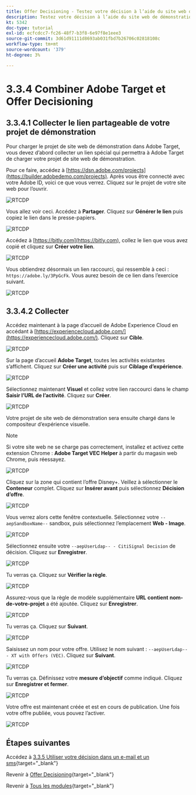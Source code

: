 ```yaml
---
title: Offer Decisioning - Testez votre décision à l’aide du site web de démonstration
description: Testez votre décision à l’aide du site web de démonstration
kt: 5342
doc-type: tutorial
exl-id: ecfcdcc7-fc26-48f7-b3f8-6e97f8e1eee3
source-git-commit: 3d61d91111d8693ab031fbd7b26706c02818108c
workflow-type: tm+mt
source-wordcount: '379'
ht-degree: 3%

---
```


# 3.3.4 Combiner Adobe Target et Offer Decisioning

## 3.3.4.1 Collecter le lien partageable de votre projet de démonstration

Pour charger le projet de site web de démonstration dans Adobe Target, vous devez d’abord collecter un lien spécial qui permettra à Adobe Target de charger votre projet de site web de démonstration.

Pour ce faire, accédez à [https://dsn.adobe.com/projects](https://builder.adobedemo.com/projects). Après vous être connecté avec votre Adobe ID, voici ce que vous verrez. Cliquez sur le projet de votre site web pour l’ouvrir.

![ RTCDP ](./images/builder1.png)

Vous allez voir ceci. Accédez à **Partager**. Cliquez sur **Générer le lien** puis copiez le lien dans le presse-papiers.

![ RTCDP ](./images/builder2.png)

Accédez à [https://bitly.com](https://bitly.com), collez le lien que vous avez copié et cliquez sur **Créer votre lien**.

![ RTCDP ](./images/builder4.png)

Vous obtiendrez désormais un lien raccourci, qui ressemble à ceci : `https://adobe.ly/3PpGcFk`. Vous aurez besoin de ce lien dans l’exercice suivant.

![ RTCDP ](./images/builder5.png)

## 3.3.4.2 Collecter

Accédez maintenant à la page d’accueil de Adobe Experience Cloud en accédant à [https://experiencecloud.adobe.com/](https://experiencecloud.adobe.com/). Cliquez sur **Cible**.

![ RTCDP ](./../../../../modules/delivery-activation/rtcdp-b2c/rtcdpb2c-3/images/excl.png)

Sur la page d’accueil **Adobe Target**, toutes les activités existantes s’affichent. Cliquez sur **Créer une activité** puis sur **Ciblage d’expérience**.

![ RTCDP ](./../../../../modules/delivery-activation/rtcdp-b2c/rtcdpb2c-3/images/exclatov.png)

Sélectionnez maintenant **Visuel** et collez votre lien raccourci dans le champ **Saisir l’URL de l’activité**. Cliquez sur **Créer**.

![ RTCDP ](./images/exclatcrxt1.png)

Votre projet de site web de démonstration sera ensuite chargé dans le compositeur d’expérience visuelle.

>[!NOTE]
>
>Si votre site web ne se charge pas correctement, installez et activez cette extension Chrome : **Adobe Target VEC Helper** à partir du magasin web Chrome, puis réessayez.

![ RTCDP ](./images/vec1.png)

Cliquez sur la zone qui contient l’offre Disney+. Veillez à sélectionner le **Conteneur** complet. Cliquez sur **Insérer avant** puis sélectionnez **Décision d’offre**.

![ RTCDP ](./images/vec3.png)

Vous verrez alors cette fenêtre contextuelle. Sélectionnez votre `--aepSandboxName--` sandbox, puis sélectionnez l’emplacement **Web - Image**.

![ RTCDP ](./images/vec4.png)

Sélectionnez ensuite votre `--aepUserLdap-- - CitiSignal Decision` de décision. Cliquez sur **Enregistrer**.

![ RTCDP ](./images/vec5.png)

Tu verras ça. Cliquez sur **Vérifier la règle**.

![ RTCDP ](./images/vec5a.png)

Assurez-vous que la règle de modèle supplémentaire **URL** **contient** **nom-de-votre-projet** a été ajoutée. Cliquez sur **Enregistrer**.

![ RTCDP ](./images/vec6.png)

Tu verras ça. Cliquez sur **Suivant**.

![ RTCDP ](./images/vec7.png)

Saisissez un nom pour votre offre. Utilisez le nom suivant : `--aepUserLdap-- - XT with Offers (VEC)`. Cliquez sur **Suivant**.

![ RTCDP ](./images/vec8.png)

Tu verras ça. Définissez votre **mesure d’objectif** comme indiqué. Cliquez sur **Enregistrer et fermer**.

![ RTCDP ](./images/vec9.png)

Votre offre est maintenant créée et est en cours de publication. Une fois votre offre publiée, vous pouvez l’activer.

![ RTCDP ](./images/vec11.png)

## Étapes suivantes

Accédez à [3.3.5 Utiliser votre décision dans un e-mail et un sms](./ex5.md){target="_blank"}

Revenir à [Offer Decisioning](offer-decisioning.md){target="_blank"}

Revenir à [Tous les modules](./../../../../overview.md){target="_blank"}
